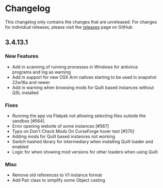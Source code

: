 # Changelog

This changelog only contains the changes that are unreleased. For changes for individual releases, please visit the
[releases](https://github.com/ATLauncher/ATLauncher/releases) page on GitHub.

## 3.4.13.1

### New Features
- Add in scanning of running processes in Windows for antivirus programs and log as warning
- Add in support for new OSX Arm natives starting to be used in snapshot 22w16a and newer
- Add in warning when browsing mods for Quilt based instances without QSL installed

### Fixes
- Running the app via Flatpak not allowing selecting files outside the sandbox [#564]
- Error opening website of some instances [#567]
- Typo on Don't Check Mods On CurseForge hover text [#570]
- Adding mods for Quilt based instances not working
- Switch hashed library for intermediary when installing Quilt loader and enabled
- Logic for when showing mod versions for other loaders when using Quilt

### Misc
- Remove old references to V1 instance format
- Add Pair class to simplify some Object casting
